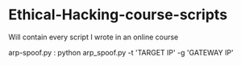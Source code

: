 # Ethical-Hacking-course-scripts
Will contain every script I wrote in an online course

arp-spoof.py : python arp_spoof.py -t 'TARGET IP' -g 'GATEWAY IP'


